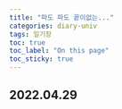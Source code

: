```yaml
---
title: "파도 파도 끝이없는..."
categories: diary-univ
tags: 일기장
toc: true
toc_label: "On this page"
toc_sticky: true
---
```

## 2022.04.29
